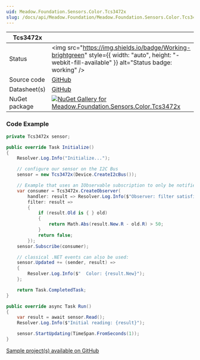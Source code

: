 ```yaml
---
uid: Meadow.Foundation.Sensors.Color.Tcs3472x
slug: /docs/api/Meadow.Foundation/Meadow.Foundation.Sensors.Color.Tcs3472x
---
```


| Tcs3472x | |
|--------|--------|
| Status | <img src="https://img.shields.io/badge/Working-brightgreen" style={{ width: "auto", height: "-webkit-fill-available" }} alt="Status badge: working" /> |
| Source code | [GitHub](https://github.com/WildernessLabs/Meadow.Foundation/tree/main/Source/Meadow.Foundation.Peripherals/Sensors.Color.Tcs3472x) |
| Datasheet(s) | [GitHub](https://github.com/WildernessLabs/Meadow.Foundation/tree/main/Source/Meadow.Foundation.Peripherals/Sensors.Color.Tcs3472x/Datasheet) |
| NuGet package | <a href="https://www.nuget.org/packages/Meadow.Foundation.Sensors.Color.Tcs3472x/" target="_blank"><img src="https://img.shields.io/nuget/v/Meadow.Foundation.Sensors.Color.Tcs3472x.svg?label=Meadow.Foundation.Sensors.Color.Tcs3472x" alt="NuGet Gallery for Meadow.Foundation.Sensors.Color.Tcs3472x" /></a> |
### Code Example

```csharp
private Tcs3472x sensor;

public override Task Initialize()
{
    Resolver.Log.Info("Initialize...");

    // configure our sensor on the I2C Bus
    sensor = new Tcs3472x(Device.CreateI2cBus());

    // Example that uses an IObservable subscription to only be notified when the filter is satisfied
    var consumer = Tcs3472x.CreateObserver(
        handler: result => Resolver.Log.Info($"Observer: filter satisfied: {result.New}, old: {result.Old}"),
        filter: result =>
        {
            if (result.Old is { } old)
            {
                return Math.Abs(result.New.R - old.R) > 50;
            }
            return false;
        });
    sensor.Subscribe(consumer);

    // classical .NET events can also be used:
    sensor.Updated += (sender, result) =>
    {
        Resolver.Log.Info($"  Color: {result.New}");
    };

    return Task.CompletedTask;
}

public override async Task Run()
{
    var result = await sensor.Read();
    Resolver.Log.Info($"Initial reading: {result}");

    sensor.StartUpdating(TimeSpan.FromSeconds(1));
}

```

[Sample project(s) available on GitHub](https://github.com/WildernessLabs/Meadow.Foundation/tree/main/Source/Meadow.Foundation.Peripherals/Sensors.Color.Tcs3472x/Samples/Tcs3472x_Sample)



